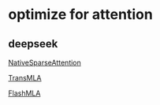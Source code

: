 



# optimize for attention

## deepseek

[NativeSparseAttention](https://github.com/fla-org/native-sparse-attention)

[TransMLA](https://github.com/fxmeng/TransMLA)

[FlashMLA](https://github.com/deepseek-ai/FlashMLA)


